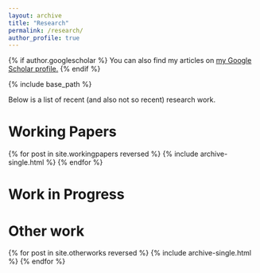 ```yaml
---
layout: archive
title: "Research"
permalink: /research/
author_profile: true
---
```


{% if author.googlescholar %}
  You can also find my articles on <u><a href="{{author.googlescholar}}">my Google Scholar profile</a>.</u>
{% endif %}

{% include base_path %}

Below is a list of recent (and also not so recent) research work.


Working Papers
======

{% for post in site.workingpapers reversed %}
  {% include archive-single.html %}
{% endfor %}


Work in Progress
======


Other work
======

{% for post in site.otherworks reversed %}
  {% include archive-single.html %}
{% endfor %}